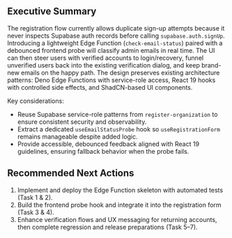 ## Executive Summary

The registration flow currently allows duplicate sign-up attempts because it never inspects Supabase auth records before calling `supabase.auth.signUp`. Introducing a lightweight Edge Function (`check-email-status`) paired with a debounced frontend probe will classify admin emails in real time. The UI can then steer users with verified accounts to login/recovery, funnel unverified users back into the existing verification dialog, and keep brand-new emails on the happy path. The design preserves existing architecture patterns: Deno Edge Functions with service-role access, React 19 hooks with controlled side effects, and ShadCN-based UI components.

Key considerations:
- Reuse Supabase service-role patterns from `register-organization` to ensure consistent security and observability.
- Extract a dedicated `useEmailStatusProbe` hook so `useRegistrationForm` remains manageable despite added logic.
- Provide accessible, debounced feedback aligned with React 19 guidelines, ensuring fallback behavior when the probe fails.

## Recommended Next Actions

1. Implement and deploy the Edge Function skeleton with automated tests (Task 1 & 2).
2. Build the frontend probe hook and integrate it into the registration form (Task 3 & 4).
3. Enhance verification flows and UX messaging for returning accounts, then complete regression and release preparations (Task 5–7).
